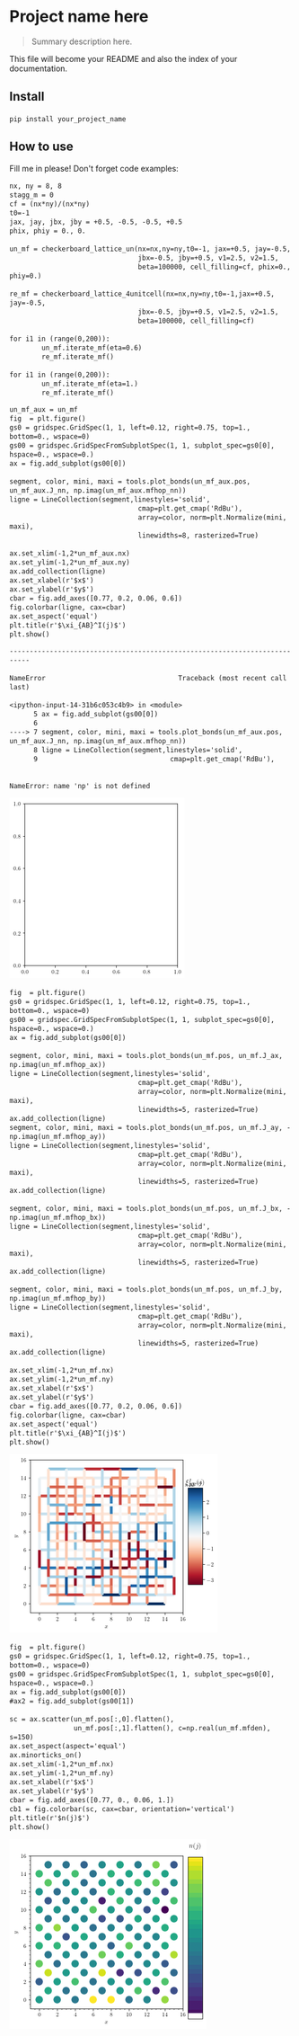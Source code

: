 
# Project name here
> Summary description here.


This file will become your README and also the index of your documentation.

## Install

`pip install your_project_name`

## How to use

Fill me in please! Don't forget code examples:

```
nx, ny = 8, 8
stagg_m = 0
cf = (nx*ny)/(nx*ny)
t0=-1
jax, jay, jbx, jby = +0.5, -0.5, -0.5, +0.5
phix, phiy = 0., 0.

un_mf = checkerboard_lattice_un(nx=nx,ny=ny,t0=-1, jax=+0.5, jay=-0.5, 
		                        jbx=-0.5, jby=+0.5, v1=2.5, v2=1.5,
		                        beta=100000, cell_filling=cf, phix=0., phiy=0.)

re_mf = checkerboard_lattice_4unitcell(nx=nx,ny=ny,t0=-1,jax=+0.5, jay=-0.5, 
		                        jbx=-0.5, jby=+0.5, v1=2.5, v2=1.5,  
		                        beta=100000, cell_filling=cf)

for i1 in (range(0,200)):
        un_mf.iterate_mf(eta=0.6)
        re_mf.iterate_mf()

for i1 in (range(0,200)):
        un_mf.iterate_mf(eta=1.)
        re_mf.iterate_mf()
```

```
un_mf_aux = un_mf
fig  = plt.figure()
gs0 = gridspec.GridSpec(1, 1, left=0.12, right=0.75, top=1., bottom=0., wspace=0)
gs00 = gridspec.GridSpecFromSubplotSpec(1, 1, subplot_spec=gs0[0], hspace=0., wspace=0.)
ax = fig.add_subplot(gs00[0])

segment, color, mini, maxi = tools.plot_bonds(un_mf_aux.pos, un_mf_aux.J_nn, np.imag(un_mf_aux.mfhop_nn))
ligne = LineCollection(segment,linestyles='solid',
                                cmap=plt.get_cmap('RdBu'),
                                array=color, norm=plt.Normalize(mini, maxi),
                                linewidths=8, rasterized=True)
 
ax.set_xlim(-1,2*un_mf_aux.nx)
ax.set_ylim(-1,2*un_mf_aux.ny)
ax.add_collection(ligne)
ax.set_xlabel(r'$x$')
ax.set_ylabel(r'$y$')
cbar = fig.add_axes([0.77, 0.2, 0.06, 0.6])
fig.colorbar(ligne, cax=cbar)
ax.set_aspect('equal')
plt.title(r'$\xi_{AB}^I(j)$')
plt.show()
```


    ---------------------------------------------------------------------------

    NameError                                 Traceback (most recent call last)

    <ipython-input-14-31b6c053c4b9> in <module>
          5 ax = fig.add_subplot(gs00[0])
          6 
    ----> 7 segment, color, mini, maxi = tools.plot_bonds(un_mf_aux.pos, un_mf_aux.J_nn, np.imag(un_mf_aux.mfhop_nn))
          8 ligne = LineCollection(segment,linestyles='solid',
          9                                 cmap=plt.get_cmap('RdBu'),


    NameError: name 'np' is not defined



![png](docs/images/output_6_1.png)


```
fig  = plt.figure()
gs0 = gridspec.GridSpec(1, 1, left=0.12, right=0.75, top=1., bottom=0., wspace=0)
gs00 = gridspec.GridSpecFromSubplotSpec(1, 1, subplot_spec=gs0[0], hspace=0., wspace=0.)
ax = fig.add_subplot(gs00[0])

segment, color, mini, maxi = tools.plot_bonds(un_mf.pos, un_mf.J_ax, np.imag(un_mf.mfhop_ax))
ligne = LineCollection(segment,linestyles='solid',
                                cmap=plt.get_cmap('RdBu'),
                                array=color, norm=plt.Normalize(mini, maxi),
                                linewidths=5, rasterized=True)
ax.add_collection(ligne)
segment, color, mini, maxi = tools.plot_bonds(un_mf.pos, un_mf.J_ay, -np.imag(un_mf.mfhop_ay))
ligne = LineCollection(segment,linestyles='solid',
                                cmap=plt.get_cmap('RdBu'),
                                array=color, norm=plt.Normalize(mini, maxi),
                                linewidths=5, rasterized=True)
ax.add_collection(ligne)

segment, color, mini, maxi = tools.plot_bonds(un_mf.pos, un_mf.J_bx, -np.imag(un_mf.mfhop_bx))
ligne = LineCollection(segment,linestyles='solid',
                                cmap=plt.get_cmap('RdBu'),
                                array=color, norm=plt.Normalize(mini, maxi),
                                linewidths=5, rasterized=True)
ax.add_collection(ligne)

segment, color, mini, maxi = tools.plot_bonds(un_mf.pos, un_mf.J_by, np.imag(un_mf.mfhop_by))
ligne = LineCollection(segment,linestyles='solid',
                                cmap=plt.get_cmap('RdBu'),
                                array=color, norm=plt.Normalize(mini, maxi),
                                linewidths=5, rasterized=True)
ax.add_collection(ligne)

ax.set_xlim(-1,2*un_mf.nx)
ax.set_ylim(-1,2*un_mf.ny)
ax.set_xlabel(r'$x$')
ax.set_ylabel(r'$y$')
cbar = fig.add_axes([0.77, 0.2, 0.06, 0.6])
fig.colorbar(ligne, cax=cbar)
ax.set_aspect('equal')
plt.title(r'$\xi_{AB}^I(j)$')
plt.show()
```


![png](docs/images/output_7_0.png)


```
fig  = plt.figure()
gs0 = gridspec.GridSpec(1, 1, left=0.12, right=0.75, top=1., bottom=0., wspace=0)
gs00 = gridspec.GridSpecFromSubplotSpec(1, 1, subplot_spec=gs0[0], hspace=0., wspace=0.)
ax = fig.add_subplot(gs00[0])
#ax2 = fig.add_subplot(gs00[1])

sc = ax.scatter(un_mf.pos[:,0].flatten(),
                un_mf.pos[:,1].flatten(), c=np.real(un_mf.mfden),  s=150)
ax.set_aspect(aspect='equal')
ax.minorticks_on()
ax.set_xlim(-1,2*un_mf.nx)
ax.set_ylim(-1,2*un_mf.ny)
ax.set_xlabel(r'$x$')
ax.set_ylabel(r'$y$')
cbar = fig.add_axes([0.77, 0., 0.06, 1.])
cb1 = fig.colorbar(sc, cax=cbar, orientation='vertical')
plt.title(r'$n(j)$')
plt.show()
```


![png](docs/images/output_8_0.png)


